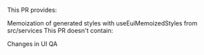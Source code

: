 This PR provides:

Memoization of generated styles with useEuiMemoizedStyles from src/services
This PR doesn't contain:

Changes in UI
QA
